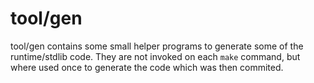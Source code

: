# tool/gen

tool/gen contains some small helper programs to generate some of the runtime/stdlib code.
They are not invoked on each `make` command, but where used once to generate the code which was then commited.